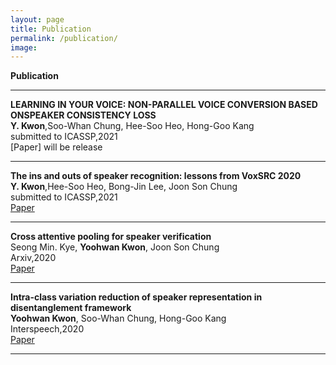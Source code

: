 ```yaml
---
layout: page
title: Publication
permalink: /publication/
image:
---
```


**Publication**
***

**LEARNING IN YOUR VOICE: NON-PARALLEL VOICE CONVERSION BASED ONSPEAKER CONSISTENCY LOSS** <br> **Y. Kwon**,Soo-Whan Chung, Hee-Soo Heo, Hong-Goo Kang <br> submitted to ICASSP,2021 <br> [Paper] will be release 

***
**The ins and outs of speaker recognition: lessons from VoxSRC 2020** <br> **Y. Kwon**,Hee-Soo Heo, Bong-Jin Lee, Joon Son Chung <br> submitted to ICASSP,2021 <br> [Paper](https://arxiv.org/abs/2010.15809)

***
**Cross attentive pooling for speaker verification** <br>  Seong Min. Kye, **Yoohwan Kwon**, Joon Son Chung <br> Arxiv,2020 <br> [Paper](https://arxiv.org/abs/2008.05983) 

***

**Intra-class variation reduction of speaker representation in disentanglement framework** <br>  **Yoohwan Kwon**, Soo-Whan Chung, Hong-Goo Kang <br> Interspeech,2020 <br> [Paper](https://arxiv.org/abs/2008.01348) 

***

